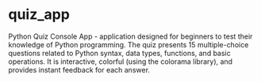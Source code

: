 # quiz_app
Python Quiz Console App - application designed for beginners to test their knowledge of Python programming. The quiz presents 15 multiple-choice questions related to Python syntax, data types, functions, and basic operations. It is interactive, colorful (using the colorama library), and provides instant feedback for each answer.
